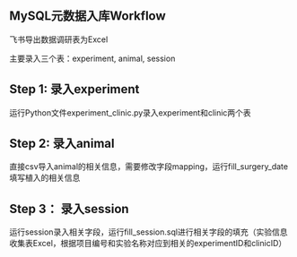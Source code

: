 
## MySQL元数据入库Workflow

飞书导出数据调研表为Excel



主要录入三个表：experiment, animal, session

## Step 1: 录入experiment

运行Python文件experiment_clinic.py录入experiment和clinic两个表

## Step 2: 录入animal

直接csv导入animal的相关信息，需要修改字段mapping，运行fill_surgery_date填写植入的相关信息

## Step 3： 录入session

运行session录入相关字段，运行fill_session.sql进行相关字段的填充（实验信息收集表Excel，根据项目编号和实验名称对应到相关的experimentID和clinicID）